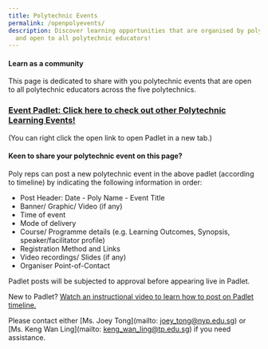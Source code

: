 ```yaml
---
title: Polytechnic Events
permalink: /openpolyevents/
description: Discover learning opportunities that are organised by polytechnics
  and open to all polytechnic educators!
---
```

#### Learn as a community

This page is dedicated to share with you polytechnic events that are open to all polytechnic educators across the five polytechnics. 
       

### [Event Padlet: Click here to check out other Polytechnic Learning Events!](https://nyp.padlet.org/joeytong/pyh8eoctf1vj4q2y)
(You can right click the open link to open Padlet in a new tab.)
                    
	             
#### Keen to share your polytechnic  event on this page?

Poly reps can post a new polytechnic event in the above padlet (according to timeline) by indicating the following information in order:
* Post Header: Date - Poly Name - Event Title
* Banner/ Graphic/ Video (if any)
* Time of event
* Mode of delivery
* Course/ Programme details (e.g. Learning Outcomes, Synopsis, speaker/facilitator profile)
* Registration Method and Links
* Video recordings/ Slides (if any)
* Organiser Point-of-Contact 

Padlet posts will be subjected to approval before appearing live in Padlet.

New to Padlet? [Watch an instructional video to learn how to post on Padlet timeline.](https://youtu.be/uXSxl4qFpmk?t=110)


Please contact either [Ms. Joey Tong](mailto: joey_tong@nyp.edu.sg) or [Ms. Keng Wan Ling](mailto: keng_wan_ling@tp.edu.sg) if you need assistance.